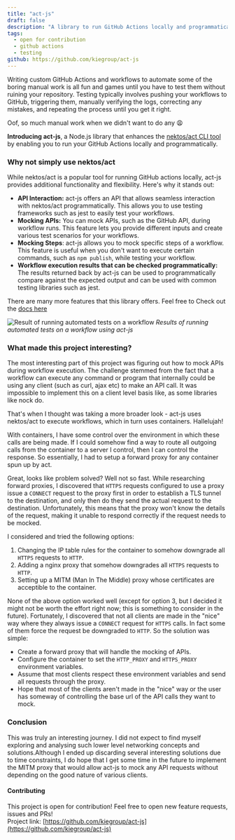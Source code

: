 ```yaml
---
title: "act-js"
draft: false
description: "A library to run GitHub Actions locally and programmatically"
tags:
  - open for contribution
  - github actions
  - testing
github: https://github.com/kiegroup/act-js
---
```


Writing custom GitHub Actions and workflows to automate some of the boring manual work is all fun and games until you have to test them without ruining your repository. Testing typically involves pushing your workflows to GitHub, triggering them, manually verifying the logs, correcting any mistakes, and repeating the process until you get it right.

Oof, so much manual work when we didn't want to do any :weary:

**Introducing act-js**, a Node.js library that enhances the [nektos/act CLI tool](https://github.com/nektos/act) by enabling you to run your GitHub Actions locally and programmatically.

### Why not simply use nektos/act
While nektos/act is a popular tool for running GitHub actions locally, act-js provides additional functionality and flexibility. Here's why it stands out:

- **API Interaction:** act-js offers an API that allows seamless interaction with nektos/act programmatically. This allows you to use testing frameworks such as jest to easily test your workflows.
- **Mocking APIs:** You can mock APIs, such as the GitHub API, during workflow runs. This feature lets you provide different inputs and create various test scenarios for your workflows.
- **Mocking Steps**: act-js allows you to mock specific steps of a workflow. This feature is useful when you don't want to execute certain commands, such as `npm publish`, while testing your workflow.
- **Workflow execution results that can be checked programmatically:** The results returned back by act-js can be used to programmatically compare against the expected output and can be used with common testing libraries such as jest.

There are many more features that this library offers. Feel free to Check out the [docs here](https://github.com/kiegroup/act-js#act-js)

![Result of running automated tests on a workflow](/img/act-js.png)
*Results of running automated tests on a workflow using act-js*

### What made this project interesting?  
The most interesting part of this project was figuring out how to mock APIs during workflow execution. The challenge stemmed from the fact that a workflow can execute any command or program that internally could be using any client (such as curl, ajax etc) to make an API call. It was impossible to implement this on a client level basis like, as some libraries like nock do.

That's when I thought was taking a more broader look - act-js uses nektos/act to execute workflows, which in turn uses containers. Hallelujah!

With containers, I have some control over the environment in which these calls are being made. If I could somehow find a way to route all outgoing calls from the container to a server I control, then I can control the response. So essentially, I had to setup a forward proxy for any container spun up by act. 

Great, looks like problem solved? Well not so fast. While researching forward proxies, I discovered that `HTTPS` requests configured to use a proxy issue a `CONNECT` request to the proxy first in order to establish a TLS tunnel to the destination, and only then do they send the actual request to the destination. Unfortunately, this means that the proxy won't know the details of the request, making it unable to respond correctly if the request needs to be mocked.

I considered and tried the following options:
1. Changing the IP table rules for the container to somehow downgrade all `HTTPS` requests to `HTTP`.
2. Adding a nginx proxy that somehow downgrades all `HTTPS` requests to `HTTP`.
3. Setting up a MITM (Man In The Middle) proxy whose certificates are acceptible to the container.

None of the above option worked well (except for option 3, but I decided it might not be worth the effort right now; this is something to consider in the future). Fortunately, I discovered that not all clients are made in the "nice" way where they always issue a `CONNECT` request for `HTTPS` calls. In fact some of them force the request be downgraded to `HTTP`. So the solution was simple:
- Create a forward proxy that will handle the mocking of APIs.
- Configure the container to set the `HTTP_PROXY` and `HTTPS_PROXY` environment variables.
- Assume that most clients respect these environment variables and send all requests through the proxy.
- Hope that most of the clients aren't made in the "nice" way or the user has someway of controlling the base url of the API calls they want to mock.


### Conclusion

This was truly an interesting journey. I did not expect to find myself exploring and analysing such lower level networking concepts and solutions.Although I ended up discarding several interesting solutions due to time constraints, I do hope that I get some time in the future to implement the MITM proxy that would allow act-js to mock any API requests without depending on the good nature of various clients.

#### Contributing

This project is open for contribution! Feel free to open new feature requests, issues and PRs!  
Project link: [https://github.com/kiegroup/act-js](https://github.com/kiegroup/act-js)
